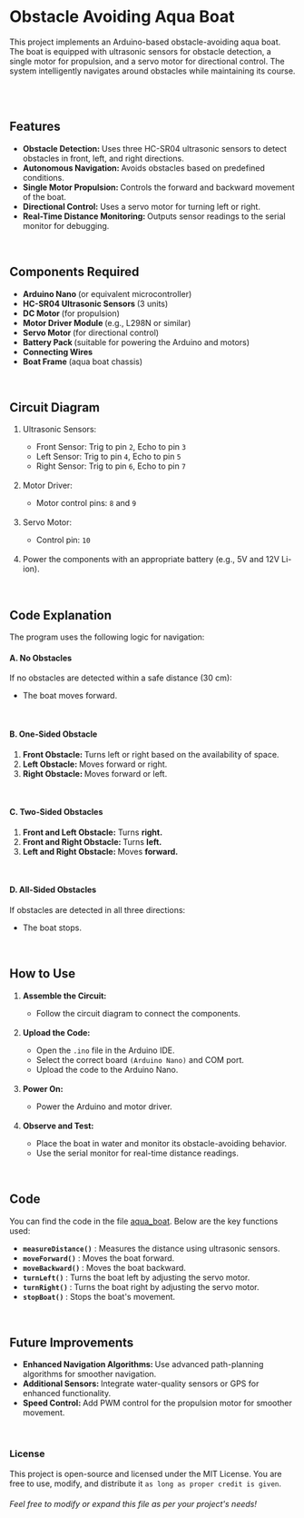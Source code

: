 <h1>Obstacle Avoiding Aqua Boat</h1>
<p>
  This project implements an Arduino-based obstacle-avoiding aqua boat. The boat is equipped with ultrasonic sensors for obstacle detection, a single motor for propulsion, and a servo motor for directional control. The system intelligently navigates around obstacles while maintaining its course.
</p>
<br>
<br>

<h2>Features</h2>
<ul>
  <li>
    <strong>
      Obstacle Detection:
    </strong>
     Uses three HC-SR04 ultrasonic sensors to detect obstacles in front, left, and right directions.
  </li>
  <li>
    <strong>
      Autonomous Navigation:
    </strong>
     Avoids obstacles based on predefined conditions.
  </li>
  <li>
    <strong>
      Single Motor Propulsion:
    </strong>
     Controls the forward and backward movement of the boat.
  </li>
  <li>
    <strong>
      Directional Control:
    </strong>
     Uses a servo motor for turning left or right.
  </li>
  <li>
    <strong>
      Real-Time Distance Monitoring:
    </strong>
     Outputs sensor readings to the serial monitor for debugging.
  </li>
</ul>
<br>


<h2>Components Required</h2>
<ul>
  <li>
    <strong>
      Arduino Nano
    </strong>
     (or equivalent microcontroller)
  </li>
  <li>
    <strong>
      HC-SR04 Ultrasonic Sensors
    </strong>
     (3 units)
  </li>
  <li>
    <strong>
      DC Motor
    </strong>
     (for propulsion)
  </li>
  <li>
    <strong>
      Motor Driver Module
    </strong>
     (e.g., L298N or similar)
  </li>
  <li>
    <strong>
      Servo Motor
    </strong>
     (for directional control)
  </li>
  <li>
    <strong>
      Battery Pack
    </strong>
     (suitable for powering the Arduino and motors)
  </li>
  <li>
    <strong> Connecting Wires</strong>
  </li>
  <li>
    <strong>
      Boat Frame
    </strong>
     (aqua boat chassis)
  </li>
</ul>
<br>


<h2>Circuit Diagram</h2>
<ol>
  <li>
    Ultrasonic Sensors:
  </li>
  <ul>
    <li>
      Front Sensor: Trig to pin <code>2</code>, Echo to pin <code>3</code>
    </li>
    <li>
      Left Sensor: Trig to pin <code>4</code>, Echo to pin <code>5</code>
    </li>
    <li>
      Right Sensor: Trig to pin <code>6</code>, Echo to pin <code>7</code>
    </li>
  </ul><br>
  <li>Motor Driver:</li>
  <ul><li>Motor control pins: <code>8</code> and <code>9</code></li></ul><br>
  <li>Servo Motor:</li>
  <ul><li>Control pin: <code>10</code></li></ul>  <br>
  <li>Power the components with an appropriate battery (e.g., 5V and 12V Li-ion).</li>
</ol>
<br>


<h2>Code Explanation</h2>
The program uses the following logic for navigation:

<h4>A. No Obstacles</h4>
If no obstacles are detected within a safe distance (30 cm):
<ul><li>The boat moves forward.</li></ul><br>

<h4>B. One-Sided Obstacle</h4>
<ol>
  <li>
    <strong>
      Front Obstacle:
    </strong>
     Turns left or right based on the availability of space.
  </li>
  <li>
    <strong>
      Left Obstacle:
    </strong>
     Moves forward or right.
  </li>
  <li>
    <strong>
      Right Obstacle:
    </strong>
     Moves forward or left.
  </li>
</ol><br>


<h4>C. Two-Sided Obstacles</h4>
<ol>
  <li>
    <strong>Front and Left Obstacle:</strong>
     Turns <b>right.</b>
  </li>
  <li>
    <strong>
    Front and Right Obstacle:
    </strong>Turns <b>left.</b>
  </li>
  <li>
    <strong>
    Left and Right Obstacle:
    </strong>Moves <b>forward.</b>
  </li>
</ol><br>



<h4>D. All-Sided Obstacles</h4>
If obstacles are detected in all three directions:
<ul><li>The boat stops.</li></ul><br>



<h2>How to Use</h2>
<ol>
  <li><strong>Assemble the Circuit:</strong></li>
  <ul><li>Follow the circuit diagram to connect the components.</li></ul>
  <br>
  <li><strong>Upload the Code:</strong></li>
  <ul>
    <li>Open the <code>.ino</code> file in the Arduino IDE.</li>
    <li>Select the correct board <code>(Arduino Nano)</code> and COM port.</li>
    <li>Upload the code to the Arduino Nano.</li>
  </ul><br>
  <li><strong>Power On:</strong></li>
  <ul><li>Power the Arduino and motor driver.</li></ul>
  <br>

  <li><strong>Observe and Test:</strong></li>
  <ul>
    <li>
      Place the boat in water and monitor its obstacle-avoiding behavior.
    </li>
    <li>
      Use the serial monitor for real-time distance readings.
    </li>
  </ul>
</ol>
<br>


<h2>Code</h2>
You can find the code in the file <a href="https://github.com/Technozamazing/aqua_boat/tree/main">aqua_boat</a>. 
Below are the key functions used:

<ul>
  <li>
    <strong><code>measureDistance()</code></strong>
    : Measures the distance using ultrasonic sensors.
  </li>
  <li>
    <b><code>moveForward()</code></b>
    : Moves the boat forward.
  </li>
  <li>
    <strong>
      <code>moveBackward()</code>
    </strong>
     : Moves the boat backward.
  </li>
  <li>
    <strong>
      <code>turnLeft()</code>
    </strong>
    : Turns the boat left by adjusting the servo motor.
  </li>
  <li>
    <strong>
      <code>turnRight()</code>
    </strong>
    : Turns the boat right by adjusting the servo motor.
  </li>
  <li>
    <strong>
      <code>stopBoat()</code>
    </strong>
    : Stops the boat's movement.
  </li>
</ul>
<br>


<h2>Future Improvements</h2>
<ul>
  <li>
    <strong>
      Enhanced Navigation Algorithms:
    </strong>
     Use advanced path-planning algorithms for smoother navigation.
  </li>
  <li>
    <strong>
      Additional Sensors:
    </strong>
     Integrate water-quality sensors or GPS for enhanced functionality.
  </li>
  <li>
    <strong>
      Speed Control:
    </strong>
     Add PWM control for the propulsion motor for smoother movement.
  </li>
</ul><br>


<h3>License</h3>
This project is open-source and licensed under the MIT License. You are free to use, modify, and distribute it <code>as long as proper credit is given</code>.
<br>

<h6>Feel free to modify or expand this file as per your project's needs!</h6>






